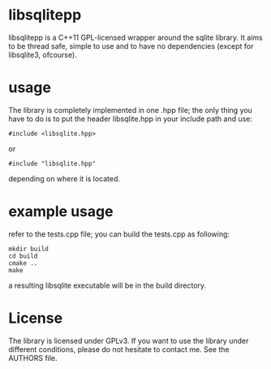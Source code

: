 libsqlitepp
=========

libsqlitepp is a C++11 GPL-licensed wrapper around the sqlite library. It aims to be thread safe, simple to use and to have no dependencies (except for libsqlite3, ofcourse).

usage
=====
The library is completely implemented in one .hpp file; the only thing you have to do is to put the header libsqlite.hpp in your include path and use:
```
#include <libsqlite.hpp>
```
or
```
#include "libsqlite.hpp"
```
depending on where it is located.

example usage
=============
refer to the tests.cpp file; you can build the tests.cpp as following:
```
mkdir build
cd build
cmake ..
make
```

a resulting libsqlite executable will be in the build directory.

License
=======
The library is licensed under GPLv3. If you want to use the library under different conditions, please do not hesitate to contact me. See the AUTHORS file.

